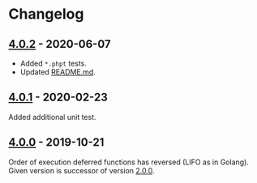 # Changelog

## [4.0.2] - 2020-06-07

* Added `*.phpt` tests.
* Updated [README.md](README.md).

## [4.0.1] - 2020-02-23

Added additional unit test.

## [4.0.0] - 2019-10-21

Order of execution deferred functions has reversed (LIFO as in Golang).
Given version is successor of version [2.0.0].

[4.0.2]: https://github.com/php-defer/php-defer/compare/v4.0.1...v4.0.2
[4.0.1]: https://github.com/php-defer/php-defer/compare/v4.0.0...v4.0.1
[4.0.0]: https://github.com/php-defer/php-defer/compare/v2.0.0...v4.0.0
[2.0.0]: https://github.com/php-defer/php-defer/tree/v2.0.0
